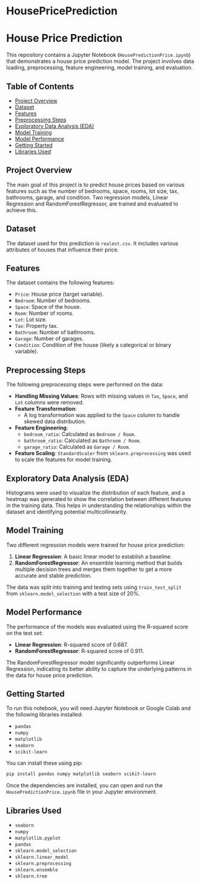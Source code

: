 # HousePricePrediction
# House Price Prediction

This repository contains a Jupyter Notebook (`HousePredictionPrice.ipynb`) that demonstrates a house price prediction model. The project involves data loading, preprocessing, feature engineering, model training, and evaluation.

## Table of Contents

  - [Project Overview](https://www.google.com/search?q=%23project-overview)
  - [Dataset](https://www.google.com/search?q=%23dataset)
  - [Features](https://www.google.com/search?q=%23features)
  - [Preprocessing Steps](https://www.google.com/search?q=%23preprocessing-steps)
  - [Exploratory Data Analysis (EDA)](https://www.google.com/search?q=%23exploratory-data-analysis-eda)
  - [Model Training](https://www.google.com/search?q=%23model-training)
  - [Model Performance](https://www.google.com/search?q=%23model-performance)
  - [Getting Started](https://www.google.com/search?q=%23getting-started)
  - [Libraries Used](https://www.google.com/search?q=%23libraries-used)

## Project Overview

The main goal of this project is to predict house prices based on various features such as the number of bedrooms, space, rooms, lot size, tax, bathrooms, garage, and condition. Two regression models, Linear Regression and RandomForestRegressor, are trained and evaluated to achieve this.

## Dataset

The dataset used for this prediction is `realest.csv`. It includes various attributes of houses that influence their price.

## Features

The dataset contains the following features:

  - `Price`: House price (target variable).
  - `Bedroom`: Number of bedrooms.
  - `Space`: Space of the house.
  - `Room`: Number of rooms.
  - `Lot`: Lot size.
  - `Tax`: Property tax.
  - `Bathroom`: Number of bathrooms.
  - `Garage`: Number of garages.
  - `Condition`: Condition of the house (likely a categorical or binary variable).

## Preprocessing Steps

The following preprocessing steps were performed on the data:

  - **Handling Missing Values**: Rows with missing values in `Tax`, `Space`, and `Lot` columns were removed.
  - **Feature Transformation**:
      - A log transformation was applied to the `Space` column to handle skewed data distribution.
  - **Feature Engineering**:
      - `bedroom_ratio`: Calculated as `Bedroom / Room`.
      - `bathroom_ratio`: Calculated as `Bathroom / Room`.
      - `garage_ratio`: Calculated as `Garage / Room`.
  - **Feature Scaling**: `StandardScaler` from `sklearn.preprocessing` was used to scale the features for model training.

## Exploratory Data Analysis (EDA)

Histograms were used to visualize the distribution of each feature, and a heatmap was generated to show the correlation between different features in the training data. This helps in understanding the relationships within the dataset and identifying potential multicollinearity.

## Model Training

Two different regression models were trained for house price prediction:

1.  **Linear Regression**: A basic linear model to establish a baseline.
2.  **RandomForestRegressor**: An ensemble learning method that builds multiple decision trees and merges them together to get a more accurate and stable prediction.

The data was split into training and testing sets using `train_test_split` from `sklearn.model_selection` with a test size of 20%.

## Model Performance

The performance of the models was evaluated using the R-squared score on the test set:

  - **Linear Regression**: R-squared score of 0.687.
  - **RandomForestRegressor**: R-squared score of 0.911.

The RandomForestRegressor model significantly outperforms Linear Regression, indicating its better ability to capture the underlying patterns in the data for house price prediction.

## Getting Started

To run this notebook, you will need Jupyter Notebook or Google Colab and the following libraries installed:

  - `pandas`
  - `numpy`
  - `matplotlib`
  - `seaborn`
  - `scikit-learn`

You can install these using pip:

```bash
pip install pandas numpy matplotlib seaborn scikit-learn
```

Once the dependencies are installed, you can open and run the `HousePredictionPrice.ipynb` file in your Jupyter environment.

## Libraries Used

  - `seaborn`
  - `numpy`
  - `matplotlib.pyplot`
  - `pandas`
  - `sklearn.model_selection`
  - `sklearn.linear_model`
  - `sklearn.preprocessing`
  - `sklearn.ensemble`
  - `sklearn.tree`
